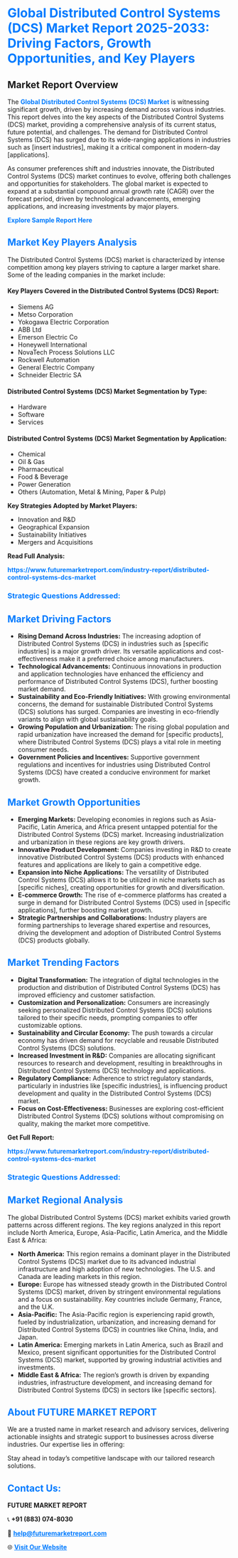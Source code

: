 <h1 style="color: #007BFF;">Global Distributed Control Systems (DCS) Market Report 2025-2033: Driving Factors, Growth Opportunities, and Key Players</h1>

<section id="overview">
<h2>Market Report Overview</h2>
<p>The <a href="https://www.futuremarketreport.com/industry-report/distributed-control-systems-dcs-market" style="color: #007BFF; text-decoration: none;"><strong>Global Distributed Control Systems (DCS) Market</strong></a> is witnessing significant growth, driven by increasing demand across various industries. This report delves into the key aspects of the Distributed Control Systems (DCS) market, providing a comprehensive analysis of its current status, future potential, and challenges. The demand for Distributed Control Systems (DCS) has surged due to its wide-ranging applications in industries such as [insert industries], making it a critical component in modern-day [applications].</p>
<p>As consumer preferences shift and industries innovate, the Distributed Control Systems (DCS) market continues to evolve, offering both challenges and opportunities for stakeholders. The global market is expected to expand at a substantial compound annual growth rate (CAGR) over the forecast period, driven by technological advancements, emerging applications, and increasing investments by major players.</p>
</section>

<section id="overview">
<p><a href="https://www.futuremarketreport.com/request-sample/reportId=75474" style="color: #007BFF; text-decoration: none;"><strong>Explore Sample Report Here</strong></a></p>
</section>

<section id="key-players">
<h2 style="color: #007BFF;">Market Key Players Analysis</h2>
<p>The Distributed Control Systems (DCS) market is characterized by intense competition among key players striving to capture a larger market share. Some of the leading companies in the market include:</p>
<h4>Key Players Covered in the Distributed Control Systems (DCS) Report:</h4>
<ul><li>Siemens AG</li><li>Metso Corporation</li><li>Yokogawa Electric Corporation</li><li>ABB Ltd</li><li>Emerson Electric Co</li><li>Honeywell International</li><li>NovaTech Process Solutions LLC</li><li>Rockwell Automation</li><li>General Electric Company</li><li>Schneider Electric SA</li></ul>
<h4>Distributed Control Systems (DCS) Market Segmentation by Type:</h4>
<ul><li>Hardware</li><li>Software</li><li>Services</li></ul>

<h4>Distributed Control Systems (DCS) Market Segmentation by Application:</h4>
<ul><li>Chemical</li><li>Oil &amp; Gas</li><li>Pharmaceutical</li><li>Food &amp; Beverage</li><li>Power Generation</li><li>Others (Automation, Metal &amp; Mining, Paper &amp; Pulp)</li></ul>
<p><strong>Key Strategies Adopted by Market Players:</strong></p>
<ul>
<li>Innovation and R&D</li>
<li>Geographical Expansion</li>
<li>Sustainability Initiatives</li>
<li>Mergers and Acquisitions</li>
</ul>
</section>

<section>
<p><strong>Read Full Analysis: </strong></p><a href="https://www.futuremarketreport.com/industry-report/distributed-control-systems-dcs-market" style="color: #007BFF; text-decoration: none;"><strong>https://www.futuremarketreport.com/industry-report/distributed-control-systems-dcs-market</strong></a>
<h3 style="color: #007BFF;">Strategic Questions Addressed:</h3>
</section>

<section id="driving-factors">
<h2 style="color: #007BFF;">Market Driving Factors</h2>
<ul>
<li><strong>Rising Demand Across Industries:</strong> The increasing adoption of Distributed Control Systems (DCS) in industries such as [specific industries] is a major growth driver. Its versatile applications and cost-effectiveness make it a preferred choice among manufacturers.</li>
<li><strong>Technological Advancements:</strong> Continuous innovations in production and application technologies have enhanced the efficiency and performance of Distributed Control Systems (DCS), further boosting market demand.</li>
<li><strong>Sustainability and Eco-Friendly Initiatives:</strong> With growing environmental concerns, the demand for sustainable Distributed Control Systems (DCS) solutions has surged. Companies are investing in eco-friendly variants to align with global sustainability goals.</li>
<li><strong>Growing Population and Urbanization:</strong> The rising global population and rapid urbanization have increased the demand for [specific products], where Distributed Control Systems (DCS) plays a vital role in meeting consumer needs.</li>
<li><strong>Government Policies and Incentives:</strong> Supportive government regulations and incentives for industries using Distributed Control Systems (DCS) have created a conducive environment for market growth.</li>
</ul>
</section>

<section id="growth-opportunities">
<h2 style="color: #007BFF;">Market Growth Opportunities</h2>
<ul>
<li><strong>Emerging Markets:</strong> Developing economies in regions such as Asia-Pacific, Latin America, and Africa present untapped potential for the Distributed Control Systems (DCS) market. Increasing industrialization and urbanization in these regions are key growth drivers.</li>
<li><strong>Innovative Product Development:</strong> Companies investing in R&D to create innovative Distributed Control Systems (DCS) products with enhanced features and applications are likely to gain a competitive edge.</li>
<li><strong>Expansion into Niche Applications:</strong> The versatility of Distributed Control Systems (DCS) allows it to be utilized in niche markets such as [specific niches], creating opportunities for growth and diversification.</li>
<li><strong>E-commerce Growth:</strong> The rise of e-commerce platforms has created a surge in demand for Distributed Control Systems (DCS) used in [specific applications], further boosting market growth.</li>
<li><strong>Strategic Partnerships and Collaborations:</strong> Industry players are forming partnerships to leverage shared expertise and resources, driving the development and adoption of Distributed Control Systems (DCS) products globally.</li>
</ul>
</section>

<section id="trending-factors">
<h2 style="color: #007BFF;">Market Trending Factors</h2>
<ul>
<li><strong>Digital Transformation:</strong> The integration of digital technologies in the production and distribution of Distributed Control Systems (DCS) has improved efficiency and customer satisfaction.</li>
<li><strong>Customization and Personalization:</strong> Consumers are increasingly seeking personalized Distributed Control Systems (DCS) solutions tailored to their specific needs, prompting companies to offer customizable options.</li>
<li><strong>Sustainability and Circular Economy:</strong> The push towards a circular economy has driven demand for recyclable and reusable Distributed Control Systems (DCS) solutions.</li>
<li><strong>Increased Investment in R&D:</strong> Companies are allocating significant resources to research and development, resulting in breakthroughs in Distributed Control Systems (DCS) technology and applications.</li>
<li><strong>Regulatory Compliance:</strong> Adherence to strict regulatory standards, particularly in industries like [specific industries], is influencing product development and quality in the Distributed Control Systems (DCS) market.</li>
<li><strong>Focus on Cost-Effectiveness:</strong> Businesses are exploring cost-efficient Distributed Control Systems (DCS) solutions without compromising on quality, making the market more competitive.</li>
</ul>
</section>

<section>
<p><strong>Get Full Report: </strong></p><a href="https://www.futuremarketreport.com/industry-report/distributed-control-systems-dcs-market" style="color: #007BFF; text-decoration: none;"><strong>https://www.futuremarketreport.com/industry-report/distributed-control-systems-dcs-market</strong></a>
<h3 style="color: #007BFF;">Strategic Questions Addressed:</h3>
</section>


<section id="regional-analysis">
<h2 style="color: #007BFF;">Market Regional Analysis</h2>
<p>The global Distributed Control Systems (DCS) market exhibits varied growth patterns across different regions. The key regions analyzed in this report include North America, Europe, Asia-Pacific, Latin America, and the Middle East & Africa:</p>
<ul>
<li><strong>North America:</strong> This region remains a dominant player in the Distributed Control Systems (DCS) market due to its advanced industrial infrastructure and high adoption of new technologies. The U.S. and Canada are leading markets in this region.</li>
<li><strong>Europe:</strong> Europe has witnessed steady growth in the Distributed Control Systems (DCS) market, driven by stringent environmental regulations and a focus on sustainability. Key countries include Germany, France, and the U.K.</li>
<li><strong>Asia-Pacific:</strong> The Asia-Pacific region is experiencing rapid growth, fueled by industrialization, urbanization, and increasing demand for Distributed Control Systems (DCS) in countries like China, India, and Japan.</li>
<li><strong>Latin America:</strong> Emerging markets in Latin America, such as Brazil and Mexico, present significant opportunities for the Distributed Control Systems (DCS) market, supported by growing industrial activities and investments.</li>
<li><strong>Middle East & Africa:</strong> The region’s growth is driven by expanding industries, infrastructure development, and increasing demand for Distributed Control Systems (DCS) in sectors like [specific sectors].</li>
</ul>
</section>

<footer>
<h2 style="color: #007BFF;">About FUTURE MARKET REPORT</h2>
<p>We are a trusted name in market research and advisory services, delivering actionable insights and strategic support to businesses across diverse industries. Our expertise lies in offering:</p>

<p>Stay ahead in today’s competitive landscape with our tailored research solutions.</p>

<h2 style="color: #007BFF;">Contact Us:</h2>
<p><strong>FUTURE MARKET REPORT</strong></p>
<p>📞 <strong>+91 (883) 074-8030</strong></p>
<p>📧 <strong><a href="mailto:help@futuremarketreport.com" style="color: #007BFF;">help@futuremarketreport.com</a></strong></p>
<p>🌐 <strong><a href="https://www.futuremarketreport.com/" style="color: #007BFF;">Visit Our Website</a></strong></p>
</footer>